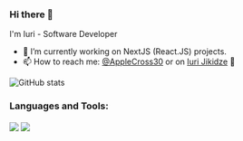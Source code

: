 ### Hi there 👋

<!--
**ijiki16/ijiki16** is a ✨ _special_ ✨ repository because its `README.md` (this file) appears on your GitHub profile.

Here are some ideas to get you started:

- 🔭 I’m currently working on ...
- 🌱 I’m currently learning ...
- 👯 I’m looking to collaborate on ...
- 🤔 I’m looking for help with ...
- 🔭 I’m currently searching for work 👀
- 💬 Ask me about ...
- 😄 Pronouns: ...
- ⚡ Fun fact: ...
-->

I'm Iuri - Software Developer


- 🌱  I’m currently working on NextJS (React.JS) projects.
- 📫  How to reach me: [@AppleCross30](https://twitter.com/AppleCross30) or on [Iuri Jikidze](mailto:iuri.jikidze@gmail.com?subject=[GitHub]) 📩

![GitHub stats](https://github-readme-stats.vercel.app/api?username=ijiki16&show_icons=true&count_private=true)  


### Languages and Tools:

<a href="https://code.visualstudio.com" target="blank"><img align="center" src="https://img.shields.io/badge/vs code%20-%2300599C.svg?&style=for-the-badge&logo=visual-studio-code&logoColor=white" /></a> 
<a href="https://git-scm.com/" target="blank"><img align="center" src="https://img.shields.io/badge/git%20-%2300599C.svg?&style=for-the-badge&color=white&logo=git" /></a> 


